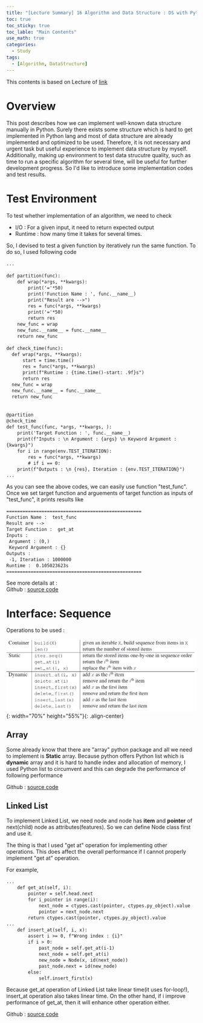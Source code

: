 ```yaml
---
title: "[Lecture Summary] 16 Algorithm and Data Structure : DS with Python"
toc: true
toc_sticky: true
toc_lable: "Main Contents"
use_math: true
categories:
  - Study
tags:
  - [Algorithm, DataStructure]
---
```


This contents is based on Lecture of [link](https://ocw.mit.edu/courses/6-006-introduction-to-algorithms-spring-2020/pages/syllabus/)

# Overview

This post describes how we can implement well-known data structure manually in Python. Surely there exists some structure which is hard to get implemented in Python lang and most of data structure are already implemented and optimized to be used. Therefore, it is not necessary and urgent task but useful experience to implement data structure by myself. Additionally, making up environment to test data strucutre quality, such as time to run a specific algorithm for several time, will be useful for further development progress. So I'd like to introduce some implementation codes and test results.

# Test Environment

To test whether implementation of an algorithm, we need to check 

- I/O : For a given input, it need to return expected output
- Runtime : how many time it takes for several times. 

So, I devised to test a given function by iteratively run the same function. To do so, I used following code 


```
...

def partition(func):
    def wrap(*args, **kwargs):
        print('='*50)
        print('Function Name : ', func.__name__)
        print("Result are -->")
        res = func(*args, **kwargs)
        print('='*50)
        return res
    new_func = wrap
    new_func.__name__ = func.__name__
    return new_func

def check_time(func):
  def wrap(*args, **kwargs):
      start = time.time()
      res = func(*args, **kwargs)
      print(f"Runtime : {time.time()-start: .9f}s")
      return res
  new_func = wrap
  new_func.__name__ = func.__name__
  return new_func


@partition
@check_time
def test_func(func, *args, **kwargs, ):
    print('Target Function : ', func.__name__)
    print(f"Inputs : \n Argument : {args} \n Keyword Argument : {kwargs}")
    for i in range(env.TEST_ITERATION):
        res = func(*args, **kwargs)
        # if i == 0:
    print(f"Outputs : \n {res}, Iteration : {env.TEST_ITERATION}")
...
```

As you can see the above codes, we can easily use function "test_func". Once we set target function and arguements of target function as inputs of "test_func", it prints results like

```
==================================================
Function Name :  test_func
Result are -->
Target Function :  get_at
Inputs : 
 Argument : (0,) 
 Keyword Argument : {}
Outputs : 
 -1, Iteration : 1000000
Runtime :  0.105023623s
==================================================
```

See more details at :<br>
Github : [source code](https://github.com/yejin109/Data-Structure-and-Algorithm/blob/main/utils/log.py)


# Interface: Sequence

Operations to be used : <br>

![API](/assets/images/algorithm/1-0.PNG){: width="70%" height="55%"}{: .align-center}

## Array

Some already know that there are "array" python package and all we need to implement is **Static** array. Because python offers Python list which is **dynamic** array and it is hard to handle index and allocation of memory, I used Python list to circumvent and this can degrade the performance of following performance

Github : [source code](https://github.com/yejin109/Data-Structure-and-Algorithm/blob/main/structure/array.py)


## Linked List

To implement Linked List, we need node and node has **item** and **pointer** of next(child) node as attributes(features). So we can define Node class first and use it. 

The thing is that I used "get at" operation for implementing other operations. This does affect the overall performance if I cannot properly implement "get at" operation. 

For example,

```
...
    def get_at(self, i):
        pointer = self.head.next
        for i_pointer in range(i):
            next_node = ctypes.cast(pointer, ctypes.py_object).value
            pointer = next_node.next
        return ctypes.cast(pointer, ctypes.py_object).value
...
    def insert_at(self, i, x):
        assert i >= 0, f"Wrong index : {i}"
        if i > 0:
            past_node = self.get_at(i-1)
            next_node = self.get_at(i)
            new_node = Node(x, id(next_node))
            past_node.next = id(new_node)
        else:
            self.insert_first(x)
```

Because get_at operation of Linked List take linear time(it uses for-loop!), insert_at operation also takes linear time. On the other hand, if i improve performance of get_at, then it will enhance other operation either.


Github : [source code](https://github.com/yejin109/Data-Structure-and-Algorithm/blob/main/structure/linked_list.py)

